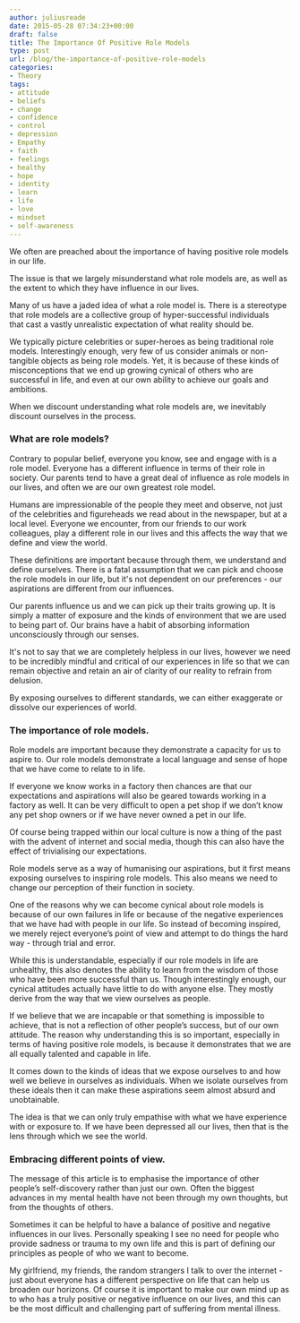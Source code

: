 ```yaml
---
author: juliusreade
date: 2015-05-28 07:34:23+00:00
draft: false
title: The Importance Of Positive Role Models
type: post
url: /blog/the-importance-of-positive-role-models
categories:
- Theory
tags:
- attitude
- beliefs
- change
- confidence
- control
- depression
- Empathy
- faith
- feelings
- healthy
- hope
- identity
- learn
- life
- love
- mindset
- self-awareness
---
```


We often are preached about the importance of having positive role models in our life.

The issue is that we largely misunderstand what role models are, as well as the extent to which they have influence in our lives.

Many of us have a jaded idea of what a role model is. There is a stereotype that role models are a collective group of hyper-successful individuals that cast a vastly unrealistic expectation of what reality should be.

<!-- more -->

We typically picture celebrities or super-heroes as being traditional role models. Interestingly enough, very few of us consider animals or non-tangible objects as being role models. Yet, it is because of these kinds of misconceptions that we end up growing cynical of others who are successful in life, and even at our own ability to achieve our goals and ambitions.

When we discount understanding what role models are, we inevitably discount ourselves in the process.


### What are role models?


Contrary to popular belief, everyone you know, see and engage with is a role model. Everyone has a different influence in terms of their role in society. Our parents tend to have a great deal of influence as role models in our lives, and often we are our own greatest role model.

Humans are impressionable of the people they meet and observe, not just of the celebrities and figureheads we read about in the newspaper, but at a local level. Everyone we encounter, from our friends to our work colleagues, play a different role in our lives and this affects the way that we define and view the world.

These definitions are important because through them, we understand and define ourselves. There is a fatal assumption that we can pick and choose the role models in our life, but it's not dependent on our preferences - our aspirations are different from our influences.

Our parents influence us and we can pick up their traits growing up. It is simply a matter of exposure and the kinds of environment that we are used to being part of. Our brains have a habit of absorbing information unconsciously through our senses.

It's not to say that we are completely helpless in our lives, however we need to be incredibly mindful and critical of our experiences in life so that we can remain objective and retain an air of clarity of our reality to refrain from delusion.

By exposing ourselves to different standards, we can either exaggerate or dissolve our experiences of world.


### The importance of role models.


Role models are important because they demonstrate a capacity for us to aspire to. Our role models demonstrate a local language and sense of hope that we have come to relate to in life.

If everyone we know works in a factory then chances are that our expectations and aspirations will also be geared towards working in a factory as well. It can be very difficult to open a pet shop if we don’t know any pet shop owners or if we have never owned a pet in our life.

Of course being trapped within our local culture is now a thing of the past with the advent of internet and social media, though this can also have the effect of trivialising our expectations.

Role models serve as a way of humanising our aspirations, but it first means exposing ourselves to inspiring role models. This also means we need to change our perception of their function in society.

One of the reasons why we can become cynical about role models is because of our own failures in life or because of the negative experiences that we have had with people in our life. So instead of becoming inspired, we merely reject everyone’s point of view and attempt to do things the hard way - through trial and error.

While this is understandable, especially if our role models in life are unhealthy, this also denotes the ability to learn from the wisdom of those who have been more successful than us. Though interestingly enough, our cynical attitudes actually have little to do with anyone else. They mostly derive from the way that we view ourselves as people.

If we believe that we are incapable or that something is impossible to achieve, that is not a reflection of other people’s success, but of our own attitude. The reason why understanding this is so important, especially in terms of having positive role models, is because it demonstrates that we are all equally talented and capable in life.

It comes down to the kinds of ideas that we expose ourselves to and how well we believe in ourselves as individuals. When we isolate ourselves from these ideals then it can make these aspirations seem almost absurd and unobtainable.

The idea is that we can only truly empathise with what we have experience with or exposure to. If we have been depressed all our lives, then that is the lens through which we see the world.


### Embracing different points of view.


The message of this article is to emphasise the importance of other people’s self-discovery rather than just our own. Often the biggest advances in my mental health have not been through my own thoughts, but from the thoughts of others.

Sometimes it can be helpful to have a balance of positive and negative influences in our lives. Personally speaking I see no need for people who provide sadness or trauma to my own life and this is part of defining our principles as people of who we want to become.

My girlfriend, my friends, the random strangers I talk to over the internet - just about everyone has a different perspective on life that can help us broaden our horizons. Of course it is important to make our own mind up as to who has a truly positive or negative influence on our lives, and this can be the most difficult and challenging part of suffering from mental illness.
